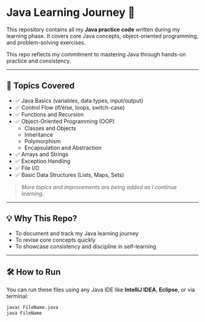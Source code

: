 # Java Learning Journey 🚀

This repository contains all my **Java practice code** written during my learning phase. It covers core Java concepts, object-oriented programming, and problem-solving exercises.

This repo reflects my commitment to mastering Java through hands-on practice and consistency.

---

## 📘 Topics Covered

- ✅ Java Basics (variables, data types, input/output)
- ✅ Control Flow (if/else, loops, switch-case)
- ✅ Functions and Recursion
- ✅ Object-Oriented Programming (OOP)
  - Classes and Objects
  - Inheritance
  - Polymorphism
  - Encapsulation and Abstraction
- ✅ Arrays and Strings
- ✅ Exception Handling
- ✅ File I/O
- ✅ Basic Data Structures (Lists, Maps, Sets)

> *More topics and improvements are being added as I continue learning.*

---
## 💡 Why This Repo?

- To document and track my Java learning journey
- To revise core concepts quickly
- To showcase consistency and discipline in self-learning

---

## 🛠️ How to Run

You can run these files using any Java IDE like **IntelliJ IDEA**, **Eclipse**, or via terminal:

```bash
javac FileName.java
java FileName
